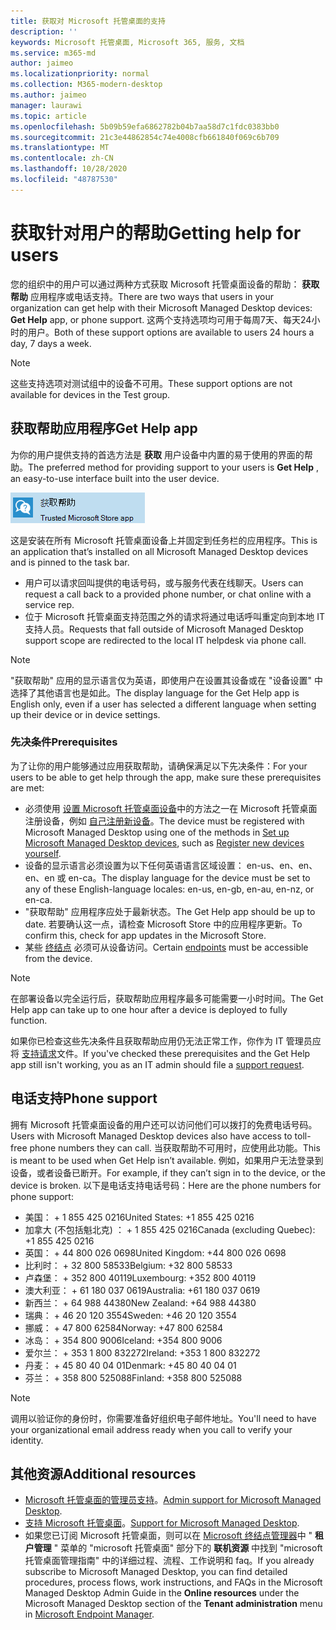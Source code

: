 ```yaml
---
title: 获取对 Microsoft 托管桌面的支持
description: ''
keywords: Microsoft 托管桌面, Microsoft 365, 服务, 文档
ms.service: m365-md
author: jaimeo
ms.localizationpriority: normal
ms.collection: M365-modern-desktop
ms.author: jaimeo
manager: laurawi
ms.topic: article
ms.openlocfilehash: 5b09b59efa6862782b04b7aa58d7c1fdc0383bb0
ms.sourcegitcommit: 21c3e44862854c74e4008cfb661840f069c6b709
ms.translationtype: MT
ms.contentlocale: zh-CN
ms.lasthandoff: 10/28/2020
ms.locfileid: "48787530"
---
```

# <a name="getting-help-for-users"></a><span data-ttu-id="a6b88-103">获取针对用户的帮助</span><span class="sxs-lookup"><span data-stu-id="a6b88-103">Getting help for users</span></span>

<span data-ttu-id="a6b88-104">您的组织中的用户可以通过两种方式获取 Microsoft 托管桌面设备的帮助： **获取帮助** 应用程序或电话支持。</span><span class="sxs-lookup"><span data-stu-id="a6b88-104">There are two ways that users in your organization can get help with their Microsoft Managed Desktop devices: **Get Help** app, or phone support.</span></span> <span data-ttu-id="a6b88-105">这两个支持选项均可用于每周7天、每天24小时的用户。</span><span class="sxs-lookup"><span data-stu-id="a6b88-105">Both of these support options are available to users 24 hours a day, 7 days a week.</span></span>
 
>[!NOTE]
><span data-ttu-id="a6b88-106">这些支持选项对测试组中的设备不可用。</span><span class="sxs-lookup"><span data-stu-id="a6b88-106">These support options are not available for devices in the Test group.</span></span>

## <a name="get-help-app"></a><span data-ttu-id="a6b88-107">获取帮助应用程序</span><span class="sxs-lookup"><span data-stu-id="a6b88-107">Get Help app</span></span>

<span data-ttu-id="a6b88-108">为你的用户提供支持的首选方法是 **获取** 用户设备中内置的易于使用的界面的帮助。</span><span class="sxs-lookup"><span data-stu-id="a6b88-108">The preferred method for providing support to your users is **Get Help** , an easy-to-use interface built into the user device.</span></span>  

![获取帮助应用程序图标](../../media/get-help.png)

<span data-ttu-id="a6b88-110">这是安装在所有 Microsoft 托管桌面设备上并固定到任务栏的应用程序。</span><span class="sxs-lookup"><span data-stu-id="a6b88-110">This is an application that’s installed on all Microsoft Managed Desktop devices and is pinned to the task bar.</span></span> 

- <span data-ttu-id="a6b88-111">用户可以请求回叫提供的电话号码，或与服务代表在线聊天。</span><span class="sxs-lookup"><span data-stu-id="a6b88-111">Users can request a call back to a provided phone number, or chat online with a service rep.</span></span>
- <span data-ttu-id="a6b88-112">位于 Microsoft 托管桌面支持范围之外的请求将通过电话呼叫重定向到本地 IT 支持人员。</span><span class="sxs-lookup"><span data-stu-id="a6b88-112">Requests that fall outside of Microsoft Managed Desktop support scope are redirected to the local IT helpdesk via phone call.</span></span>

> [!NOTE]
> <span data-ttu-id="a6b88-113">"获取帮助" 应用的显示语言仅为英语，即使用户在设置其设备或在 "设备设置" 中选择了其他语言也是如此。</span><span class="sxs-lookup"><span data-stu-id="a6b88-113">The display language for the Get Help app is English only, even if a user has selected a different language when setting up their device or in device settings.</span></span> 

### <a name="prerequisites"></a><span data-ttu-id="a6b88-114">先决条件</span><span class="sxs-lookup"><span data-stu-id="a6b88-114">Prerequisites</span></span>
<span data-ttu-id="a6b88-115">为了让你的用户能够通过应用获取帮助，请确保满足以下先决条件：</span><span class="sxs-lookup"><span data-stu-id="a6b88-115">For your users to be able to get help through the app, make sure these prerequisites are met:</span></span>

- <span data-ttu-id="a6b88-116">必须使用 [设置 Microsoft 托管桌面设备](../get-started/set-up-devices.md)中的方法之一在 Microsoft 托管桌面注册设备，例如 [自己注册新设备](../get-started/register-devices-self.md)。</span><span class="sxs-lookup"><span data-stu-id="a6b88-116">The device must be registered with Microsoft Managed Desktop using one of the methods in [Set up Microsoft Managed Desktop devices](../get-started/set-up-devices.md), such as [Register new devices yourself](../get-started/register-devices-self.md).</span></span>
- <span data-ttu-id="a6b88-117">设备的显示语言必须设置为以下任何英语语言区域设置： en-us、en、en、en、en 或 en-ca。</span><span class="sxs-lookup"><span data-stu-id="a6b88-117">The display language for the device must be set to any of these English-language locales: en-us, en-gb, en-au, en-nz, or en-ca.</span></span>
- <span data-ttu-id="a6b88-118">"获取帮助" 应用程序应处于最新状态。</span><span class="sxs-lookup"><span data-stu-id="a6b88-118">The Get Help app should be up to date.</span></span> <span data-ttu-id="a6b88-119">若要确认这一点，请检查 Microsoft Store 中的应用程序更新。</span><span class="sxs-lookup"><span data-stu-id="a6b88-119">To confirm this, check for app updates in the Microsoft Store.</span></span>
- <span data-ttu-id="a6b88-120">某些 [终结点](../get-ready/network.md#endpoints-allowed-that-are-necessary-for-microsoft-managed-desktop) 必须可从设备访问。</span><span class="sxs-lookup"><span data-stu-id="a6b88-120">Certain [endpoints](../get-ready/network.md#endpoints-allowed-that-are-necessary-for-microsoft-managed-desktop) must be accessible from the device.</span></span>

> [!NOTE]
> <span data-ttu-id="a6b88-121">在部署设备以完全运行后，获取帮助应用程序最多可能需要一小时时间。</span><span class="sxs-lookup"><span data-stu-id="a6b88-121">The Get Help app can take up to one hour after a device is deployed to fully function.</span></span>

<span data-ttu-id="a6b88-122">如果你已检查这些先决条件且获取帮助应用仍无法正常工作，你作为 IT 管理员应将 [支持请求](admin-support.md)文件。</span><span class="sxs-lookup"><span data-stu-id="a6b88-122">If you've checked these prerequisites and the Get Help app still isn't working, you as an IT admin should file a [support request](admin-support.md).</span></span>

## <a name="phone-support"></a><span data-ttu-id="a6b88-123">电话支持</span><span class="sxs-lookup"><span data-stu-id="a6b88-123">Phone support</span></span>

<span data-ttu-id="a6b88-124">拥有 Microsoft 托管桌面设备的用户还可以访问他们可以拨打的免费电话号码。</span><span class="sxs-lookup"><span data-stu-id="a6b88-124">Users with Microsoft Managed Desktop devices also have access to toll-free phone numbers they can call.</span></span> <span data-ttu-id="a6b88-125">当获取帮助不可用时，应使用此功能。</span><span class="sxs-lookup"><span data-stu-id="a6b88-125">This is meant to be used when Get Help isn’t available.</span></span> <span data-ttu-id="a6b88-126">例如，如果用户无法登录到设备，或者设备已断开。</span><span class="sxs-lookup"><span data-stu-id="a6b88-126">For example, if they can’t sign in to the device, or the device is broken.</span></span> <span data-ttu-id="a6b88-127">以下是电话支持电话号码：</span><span class="sxs-lookup"><span data-stu-id="a6b88-127">Here are the phone numbers for phone support:</span></span>

- <span data-ttu-id="a6b88-128">美国： + 1 855 425 0216</span><span class="sxs-lookup"><span data-stu-id="a6b88-128">United States: +1 855 425 0216</span></span>
- <span data-ttu-id="a6b88-129">加拿大 (不包括魁北克) ： + 1 855 425 0216</span><span class="sxs-lookup"><span data-stu-id="a6b88-129">Canada (excluding Quebec): +1 855 425 0216</span></span>
- <span data-ttu-id="a6b88-130">英国： + 44 800 026 0698</span><span class="sxs-lookup"><span data-stu-id="a6b88-130">United Kingdom: +44 800 026 0698</span></span>
- <span data-ttu-id="a6b88-131">比利时： + 32 800 58533</span><span class="sxs-lookup"><span data-stu-id="a6b88-131">Belgium: +32 800 58533</span></span>
- <span data-ttu-id="a6b88-132">卢森堡： + 352 800 40119</span><span class="sxs-lookup"><span data-stu-id="a6b88-132">Luxembourg: +352 800 40119</span></span>
- <span data-ttu-id="a6b88-133">澳大利亚： + 61 180 037 0619</span><span class="sxs-lookup"><span data-stu-id="a6b88-133">Australia: +61 180 037 0619</span></span>
- <span data-ttu-id="a6b88-134">新西兰： + 64 988 44380</span><span class="sxs-lookup"><span data-stu-id="a6b88-134">New Zealand: +64 988 44380</span></span>
- <span data-ttu-id="a6b88-135">瑞典： + 46 20 120 3554</span><span class="sxs-lookup"><span data-stu-id="a6b88-135">Sweden: +46 20 120 3554</span></span>
- <span data-ttu-id="a6b88-136">挪威： + 47 800 62584</span><span class="sxs-lookup"><span data-stu-id="a6b88-136">Norway: +47 800 62584</span></span>
- <span data-ttu-id="a6b88-137">冰岛： + 354 800 9006</span><span class="sxs-lookup"><span data-stu-id="a6b88-137">Iceland: +354 800 9006</span></span>
- <span data-ttu-id="a6b88-138">爱尔兰： + 353 1 800 832272</span><span class="sxs-lookup"><span data-stu-id="a6b88-138">Ireland: +353 1 800 832272</span></span>
- <span data-ttu-id="a6b88-139">丹麦： + 45 80 40 04 01</span><span class="sxs-lookup"><span data-stu-id="a6b88-139">Denmark: +45 80 40 04 01</span></span>
- <span data-ttu-id="a6b88-140">芬兰： + 358 800 525088</span><span class="sxs-lookup"><span data-stu-id="a6b88-140">Finland: +358 800 525088</span></span>

>[!NOTE]
><span data-ttu-id="a6b88-141">调用以验证你的身份时，你需要准备好组织电子邮件地址。</span><span class="sxs-lookup"><span data-stu-id="a6b88-141">You'll need to have your organizational email address ready when you call to verify your identity.</span></span> 

## <a name="additional-resources"></a><span data-ttu-id="a6b88-142">其他资源</span><span class="sxs-lookup"><span data-stu-id="a6b88-142">Additional resources</span></span>
- <span data-ttu-id="a6b88-143">[Microsoft 托管桌面的管理员支持](admin-support.md)。</span><span class="sxs-lookup"><span data-stu-id="a6b88-143">[Admin support for Microsoft Managed Desktop](admin-support.md).</span></span> 
- <span data-ttu-id="a6b88-144">[支持 Microsoft 托管桌面](../service-description/support.md)。</span><span class="sxs-lookup"><span data-stu-id="a6b88-144">[Support for Microsoft Managed Desktop](../service-description/support.md).</span></span>
- <span data-ttu-id="a6b88-145">如果您已订阅 Microsoft 托管桌面，则可以在 [Microsoft 终结点管理器](https://endpoint.microsoft.com/)中 " **租户管理** " 菜单的 "microsoft 托管桌面" 部分下的 **联机资源** 中找到 "microsoft 托管桌面管理指南" 中的详细过程、流程、工作说明和 faq。</span><span class="sxs-lookup"><span data-stu-id="a6b88-145">If you already subscribe to Microsoft Managed Desktop, you can find detailed procedures, process flows, work instructions, and FAQs in the Microsoft Managed Desktop Admin Guide in the **Online resources** under the Microsoft Managed Desktop section of the **Tenant administration** menu in [Microsoft Endpoint Manager](https://endpoint.microsoft.com/).</span></span>
